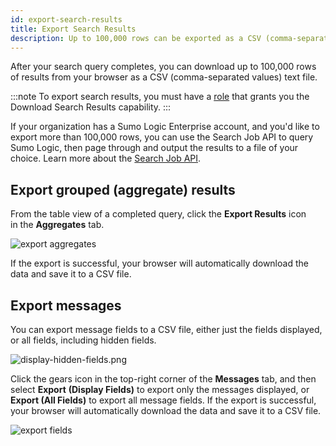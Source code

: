 ```yaml
---
id: export-search-results
title: Export Search Results
description: Up to 100,000 rows can be exported as a CSV (comma-separated values) text file.
---
```


After your search query completes, you can download up to 100,000 rows of results from your browser as a CSV (comma-separated values) text file.

:::note
To export search results, you must have a [role](/docs/manage/users-roles) that grants you the Download Search Results capability.
:::

If your organization has a Sumo Logic Enterprise account, and you'd like to export more than 100,000 rows, you can use the Search Job API to query Sumo Logic, then page through and output the results to a file of your choice. Learn more about the [Search Job API](/docs/api/Search-Job).

## Export grouped (aggregate) results

From the table view of a completed query, click the **Export Results** icon in the **Aggregates** tab.  

![export aggregates](/img/search/get-started-search/search-basics/export-search-results/exportaggregate.png)

If the export is successful, your browser will automatically download the data and save it to a CSV file.

## Export messages

You can export message fields to a CSV file, either just the fields displayed, or all fields, including hidden fields.

![display-hidden-fields.png](/img/search/get-started-search/search-basics/export-search-results/display-hidden-fields.png)

Click the gears icon in the top-right corner of the **Messages** tab, and then select **Export** **(Display Fields)** to export only the messages displayed, or **Export (All Fields)** to export all message fields. If the export is successful, your browser will automatically download the data and save it to a CSV file.  

![export fields](/img/search/get-started-search/search-basics/export-search-results/export-fields.png)
